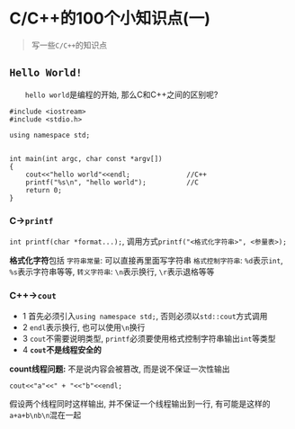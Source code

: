 # C/C++的100个小知识点(一)
> 写一些`C/C++`的知识点

## `Hello World!`

&emsp;&emsp;`hello world`是编程的开始, 那么C和C++之间的区别呢?

```
#include <iostream>
#include <stdio.h>

using namespace std;


int main(int argc, char const *argv[])
{
    cout<<"hello world"<<endl;				//C++
    printf("%s\n", "hello world");			//C
    return 0;
}
``` 

### C->`printf`
`int printf(char *format...);`, 调用方式`printf("<格式化字符串>", <参量表>);`

**格式化字符**包括
`字符串常量`: 可以直接再里面写字符串
`格式控制字符串`: `%d`表示`int`, `%s`表示字符串等等, 
`转义字符串`: `\n`表示换行, `\r`表示退格等等


### C++->`cout`
* 1 首先必须引入`using namespace std;`, 否则必须以`std::cout`方式调用
* 2 `endl`表示换行, 也可以使用`\n`换行
* 3 `cout`不需要说明类型, `printf`必须要使用格式控制字符串输出`int`等类型
* 4 **`cout`不是线程安全的**

**count线程问题:** 不是说内容会被篡改, 而是说不保证一次性输出
```
cout<<"a"<<" + "<<"b"<<endl;
```
假设两个线程同时这样输出, 并不保证一个线程输出到一行, 有可能是这样的`a+a+b\nb\n`混在一起